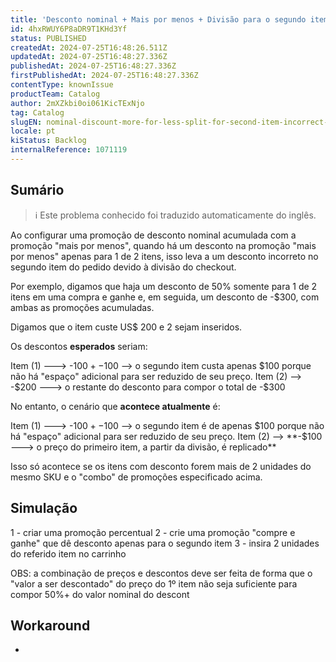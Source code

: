 ```yaml
---
title: 'Desconto nominal + Mais por menos + Divisão para o segundo item --> desconto incorreto'
id: 4hxRWUY6P8aDR9T1KHd3Yf
status: PUBLISHED
createdAt: 2024-07-25T16:48:26.511Z
updatedAt: 2024-07-25T16:48:27.336Z
publishedAt: 2024-07-25T16:48:27.336Z
firstPublishedAt: 2024-07-25T16:48:27.336Z
contentType: knownIssue
productTeam: Catalog
author: 2mXZkbi0oi061KicTExNjo
tag: Catalog
slugEN: nominal-discount-more-for-less-split-for-second-item-incorrect-discount
locale: pt
kiStatus: Backlog
internalReference: 1071119
---
```


## Sumário

>ℹ️ Este problema conhecido foi traduzido automaticamente do inglês.


Ao configurar uma promoção de desconto nominal acumulada com a promoção "mais por menos", quando há um desconto na promoção "mais por menos" apenas para 1 de 2 itens, isso leva a um desconto incorreto no segundo item do pedido devido à divisão do checkout.

Por exemplo, digamos que haja um desconto de 50% somente para 1 de 2 itens em uma compra e ganhe e, em seguida, um desconto de -$300, com ambas as promoções acumuladas.

Digamos que o item custe US$ 200 e 2 sejam inseridos.

Os descontos **esperados** seriam:

Item (1) ---> -$100 + -$100 --> o segundo item custa apenas $100 porque não há "espaço" adicional para ser reduzido de seu preço.
Item (2) --> -$200 ---> o restante do desconto para compor o total de -$300

No entanto, o cenário que **acontece atualmente** é:

Item (1) ---> -$100 + -$100 --> o segundo item é de apenas $100 porque não há "espaço" adicional para ser reduzido de seu preço.
Item (2) --> **-$100 ---> o preço do primeiro item, a partir da divisão, é replicado**

Isso só acontece se os itens com desconto forem mais de 2 unidades do mesmo SKU e o "combo" de promoções especificado acima.

## Simulação


1 - criar uma promoção percentual
2 - crie uma promoção "compre e ganhe" que dê desconto apenas para o segundo item
3 - insira 2 unidades do referido item no carrinho

OBS: a combinação de preços e descontos deve ser feita de forma que o "valor a ser descontado" do preço do 1º item não seja suficiente para compor 50%+ do valor nominal do descont

## Workaround


-






